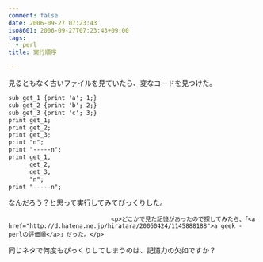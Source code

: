 ```yaml
---
comment: false
date: 2006-09-27 07:23:43
iso8601: 2006-09-27T07:23:43+09:00
tags:
  - perl
title: 実行順序

---
```


<div class="entry-body">
                                 <p>見るともなく古いファイルを見ていたら、変なコードを見つけた。</p>

```default
sub get_1 {print 'a'; 1;}
sub get_2 {print 'b'; 2;}
sub get_3 {print 'c'; 3;}
print get_1;
print get_2;
print get_3;
print "n";
print "-----n";
print get_1,
      get_2,
      get_3,
      "n";
print "-----n";
```

<p>なんだろう？と思って実行してみてびっくりした。</p>
                              
                                 <p>どこかで見た記憶があったので探してみたら、「<a href="http://d.hatena.ne.jp/hiratara/20060424/1145888188">a geek - perlの評価順</a>」だった。</p>

<p>同じネタで何度もびっくりしてしまうのは、記憶力の欠如ですか？</p>
                              </div>
    	